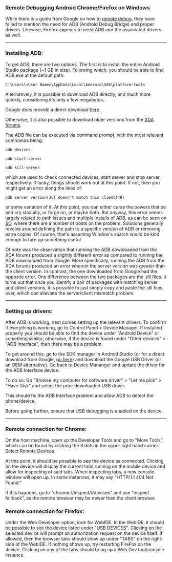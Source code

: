 ### Remote Debugging Android Chrome/Firefox on Windows

While there is a guide from Google on how to [remote debug](https://developers.google.com/web/tools/chrome-devtools/remote-debugging/), they have failed to mention the need for ADB (Android Debug Bridge) and proper drivers. Likewise, Firefox appears to need ADB and the associated drivers as well.

----

### Installing ADB:

To get ADB, there are two options. The first is to install the entire Android Studio package (~1 GB in size). Following which, you should be able to find ADB.exe at the default path:

`C:\Users\<User Name>\AppData\Local\Android\Sdk\platform-tools
`

Alternatively, it is possible to download ADB directly, and much more quickly, considering it's only a few megabytes.

Google does provide a direct download [here](https://developer.android.com/studio/releases/platform-tools#downloads).

Otherwise, it is also possible to download older versions from the [XDA forums](https://forum.xda-developers.com/showthread.php?t=2317790).

The ADB file can be executed via command prompt, with the most relevant commands being:

`adb devices`

`adb start-server` 

`adb kill-server`

which are used to check connected devices, start server and stop server, respectively. If lucky, things should work out at this point. If not, then you might get an error along the lines of:

`adb server version(36) doesn't match this client(40)`

or some variation of it. At this point, you can either curse the powers that be and cry stoically, or forge on, or maybe both. But anyway, this error seems largely related to path issues and multiple installs of ADB, as can be seen on [SO](https://stackoverflow.com/questions/53067917/adb-server-version-39-doesnt-match-this-client-40-killing-adb-server-di), where there are a number of posts on the problem. Solutions generally revolve around defining the path to a specific version of ADB or removing extra copies. Of course, that's assuming Window&#39;s search would be kind enough to turn up something useful.

Of note was the observation that running the ADB downloaded from the XDA forums produced a slightly different error as compared to running the ADB downloaded from Google. More specifically, running the ADB from the XDA forums produced an error wherein the server version was greater than the client version. In contrast, the one downloaded from Google had the opposite error. One difference between the two packages are the .dll files. It turns out that once you identify a pair of packages with matching server and client versions, it is possible to just simply copy and paste the .dll files over, which can alleviate the server/client mismatch problem. 

----

### Setting up drivers:

After ADB is working, next comes setting up the relevant drivers. To confirm if everything is working, go to Control Panel > Device Manager. If installed properly you should be able to find the device under "Android Device" or something similar; otherwise, if the device is found under "Other devices" > "ADB Interface&#34;, then there may be a problem.

To get around this, go to the SDK manager in Android Studio (or for a direct download from Google, [go here](https://developer.android.com/studio/run/win-usb)) and download the Google USB Driver (or an OEM alternative). Go back to Device Mananger and update the driver for the ADB Interface device.

To do so:
Go "Browse my computer for software driver" > "Let me pick" > "Have Disk" and select the prior downloaded USB driver.

This should fix the ADB Interface problem and allow ADB to detect the phone/device.

Before going further, ensure that USB debugging is enabled on the device.

----

### Remote connection for Chrome:

On the host machine, open up the Developer Tools and go to "More Tools", which can be found by clicking the 3 dots in the upper right hand corner. Select Remote Devices.

At this point, it should be possible to see the device as connected. Clicking on the device will display the current tabs running on the mobile device and allow for inspecting of said tabs. When inspecting tabs, a new console window will open up. In some instances, it may say "HTTP/1.1 404 Not Found."

If this happens, go to "chrome://inspect/#devices" and use "inspect fallback", as the remote browser may be newer than the client browser.

### Remote connection for Firefox:

Under the Web Developer option, look for WebIDE. In the WebIDE, it should be possible to see the device listed under "USB DEVICES". Clicking on the selected device will prompt an authorization request on the device itself. If allowed, then the browser tabs should show up under "TABS" on the right-side of the WebIDE. If nothing shows up, try restarting FireFox on the device. Clicking on any of the tabs should bring up a Web Dev tool/console instance.
